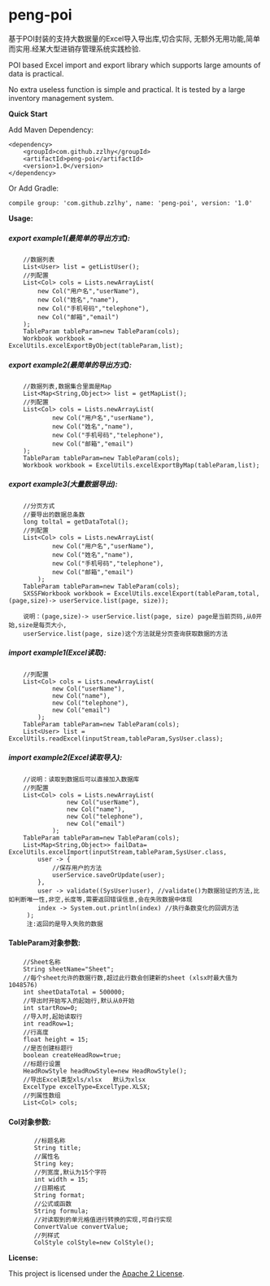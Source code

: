 # peng-poi

基于POI封装的支持大数据量的Excel导入导出库,切合实际,
无额外无用功能,简单而实用.经某大型进销存管理系统实践检验.

POI based Excel import and export library which supports large amounts of data is practical.

No extra useless function is simple and practical. It is tested by a large inventory management system.

**Quick Start**

Add Maven Dependency:

```
<dependency>
    <groupId>com.github.zzlhy</groupId>
    <artifactId>peng-poi</artifactId>
    <version>1.0</version>
</dependency>

```
Or Add Gradle:

```
compile group: 'com.github.zzlhy', name: 'peng-poi', version: '1.0'
```

**Usage:**
##### export example1(最简单的导出方式):
```
    //数据列表
    List<User> list = getListUser();
    //列配置
    List<Col> cols = Lists.newArrayList(
        new Col("用户名","userName"),
        new Col("姓名","name"),
        new Col("手机号码","telephone"),
        new Col("邮箱","email")
    );
    TableParam tableParam=new TableParam(cols);
    Workbook workbook = ExcelUtils.excelExportByObject(tableParam,list);

```
##### export example2(最简单的导出方式):
```
    //数据列表,数据集合里面是Map
    List<Map<String,Object>> list = getMapList();
    //列配置
    List<Col> cols = Lists.newArrayList(
            new Col("用户名","userName"),
            new Col("姓名","name"),
            new Col("手机号码","telephone"),
            new Col("邮箱","email")
    );
    TableParam tableParam=new TableParam(cols);
    Workbook workbook = ExcelUtils.excelExportByMap(tableParam,list);

```

##### export example3(大量数据导出):
```
    //分页方式
    //要导出的数据总条数
    long toltal = getDataTotal();
    //列配置
    List<Col> cols = Lists.newArrayList(
            new Col("用户名","userName"),
            new Col("姓名","name"),
            new Col("手机号码","telephone"),
            new Col("邮箱","email")
        );
    TableParam tableParam=new TableParam(cols);
    SXSSFWorkbook workbook = ExcelUtils.excelExport(tableParam,total,(page,size)-> userService.list(page, size));

    说明：(page,size)-> userService.list(page, size) page是当前页码,从0开始,size是每页大小,
    userService.list(page, size)这个方法就是分页查询获取数据的方法
```
##### import example1(Excel读取):
```
    //列配置
    List<Col> cols = Lists.newArrayList(
            new Col("userName"),
            new Col("name"),
            new Col("telephone"),
            new Col("email")
        );
    TableParam tableParam=new TableParam(cols);
    List<User> list = ExcelUtils.readExcel(inputStream,tableParam,SysUser.class);
```

##### import example2(Excel读取导入):
```
    //说明：读取到数据后可以直接加入数据库
    //列配置
    List<Col> cols = Lists.newArrayList(
                new Col("userName"),
                new Col("name"),
                new Col("telephone"),
                new Col("email")
            );
    TableParam tableParam=new TableParam(cols);
    List<Map<String,Object>> failData= ExcelUtils.excelImport(inputStream,tableParam,SysUser.class, 
        user -> {
            //保存用户的方法
            userService.saveOrUpdate(user);
        },
        user -> validate((SysUser)user), //validate()为数据验证的方法,比如判断唯一性,非空,长度等,需要返回错误信息,会在失败数据中体现
        index -> System.out.println(index) //执行条数变化的回调方法
     );
     注:返回的是导入失败的数据
```
#### TableParam对象参数:
```
    //Sheet名称
    String sheetName="Sheet";
    //每个sheet允许的数据行数,超过此行数会创建新的sheet (xlsx时最大值为1048576)
    int sheetDataTotal = 500000;
    //导出时开始写入的起始行,默认从0开始
    int startRow=0;
    //导入时,起始读取行
    int readRow=1;
    //行高度
    float height = 15;
    //是否创建标题行
    boolean createHeadRow=true;
    //标题行设置
    HeadRowStyle headRowStyle=new HeadRowStyle();
    //导出Excel类型xls/xlsx   默认为xlsx
    ExcelType excelType=ExcelType.XLSX;
    //列属性数组
    List<Col> cols;
```
#### Col对象参数:
```
       //标题名称
       String title;
       //属性名
       String key;
       //列宽度,默认为15个字符
       int width = 15;
       //日期格式
       String format;
       //公式或函数
       String formula;
       //对读取到的单元格值进行转换的实现,可自行实现
       ConvertValue convertValue;
       //列样式
       ColStyle colStyle=new ColStyle();
```

**License:**

This project is licensed under the [Apache 2 License](http://www.apache.org/licenses/LICENSE-2.0).



